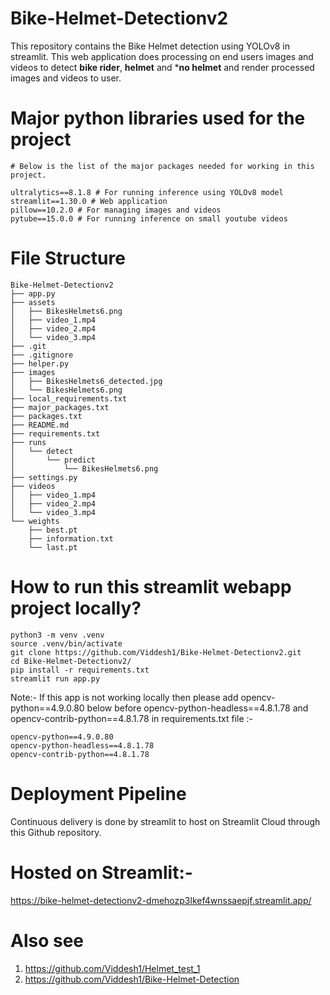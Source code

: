 # Bike-Helmet-Detectionv2
This repository contains the Bike Helmet detection using YOLOv8 in streamlit. This web application does processing on end users images and videos to detect **bike rider**, **helmet** and ***no helmet** and render processed images and videos to user.

# Major python libraries used for the project
```
# Below is the list of the major packages needed for working in this project.

ultralytics==8.1.8 # For running inference using YOLOv8 model
streamlit==1.30.0 # Web application
pillow==10.2.0 # For managing images and videos
pytube==15.0.0 # For running inference on small youtube videos
```

# File Structure
```
Bike-Helmet-Detectionv2
├── app.py
├── assets
│   ├── BikesHelmets6.png
│   ├── video_1.mp4
│   ├── video_2.mp4
│   └── video_3.mp4
├── .git
├── .gitignore
├── helper.py
├── images
│   ├── BikesHelmets6_detected.jpg
│   └── BikesHelmets6.png
├── local_requirements.txt
├── major_packages.txt
├── packages.txt
├── README.md
├── requirements.txt
├── runs
│   └── detect
│       └── predict
│           └── BikesHelmets6.png
├── settings.py
├── videos
│   ├── video_1.mp4
│   ├── video_2.mp4
│   └── video_3.mp4
└── weights
    ├── best.pt
    ├── information.txt
    └── last.pt
```

# How to run this streamlit webapp project locally?
```
python3 -m venv .venv
source .venv/bin/activate
git clone https://github.com/Viddesh1/Bike-Helmet-Detectionv2.git
cd Bike-Helmet-Detectionv2/
pip install -r requirements.txt
streamlit run app.py
```

Note:- If this app is not working locally then please add opencv-python==4.9.0.80 below before opencv-python-headless==4.8.1.78 and opencv-contrib-python==4.8.1.78 in requirements.txt file :-

```
opencv-python==4.9.0.80
opencv-python-headless==4.8.1.78
opencv-contrib-python==4.8.1.78
```
# Deployment Pipeline
Continuous delivery is done by streamlit to host on Streamlit Cloud through this Github repository. 

# Hosted on Streamlit:- 
https://bike-helmet-detectionv2-dmehozp3lkef4wnssaepjf.streamlit.app/

# Also see
1) https://github.com/Viddesh1/Helmet_test_1
2) https://github.com/Viddesh1/Bike-Helmet-Detection